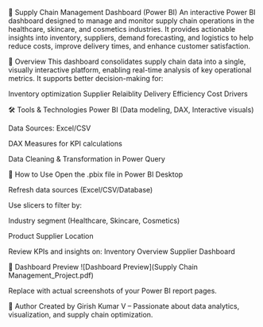🚚 Supply Chain Management Dashboard (Power BI)
An interactive Power BI dashboard designed to manage and monitor supply chain operations in the healthcare, skincare, and cosmetics industries.
It provides actionable insights into inventory, suppliers, demand forecasting, and logistics to help reduce costs, improve delivery times, and enhance customer satisfaction.

📌 Overview
This dashboard consolidates supply chain data into a single, visually interactive platform, enabling real-time analysis of key operational metrics.
It supports better decision-making for:

Inventory optimization
Supplier Relaiblity
Delivery Efficiency
Cost Drivers

🛠 Tools & Technologies
Power BI (Data modeling, DAX, Interactive visuals)

Data Sources: Excel/CSV

DAX Measures for KPI calculations

Data Cleaning & Transformation in Power Query

🚀 How to Use
Open the .pbix file in Power BI Desktop

Refresh data sources (Excel/CSV/Database)

Use slicers to filter by:

Industry segment (Healthcare, Skincare, Cosmetics)

Product
Supplier
Location

Review KPIs and insights on:
Inventory Overview
Supplier Dashboard

📸 Dashboard Preview
![Dashboard Preview](Supply Chain Management_Project.pdf)

Replace with actual screenshots of your Power BI report pages.

📢 Author
Created by Girish Kumar V – Passionate about data analytics, visualization, and supply chain optimization.
